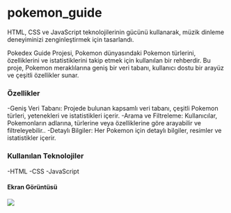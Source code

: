 <h1>pokemon_guide</h1>
HTML, CSS ve JavaScript teknolojilerinin gücünü kullanarak, müzik dinleme deneyiminizi zenginleştirmek için tasarlandı.

Pokedex Guide Projesi, Pokemon dünyasındaki Pokemon türlerini, özelliklerini ve istatistiklerini takip etmek için kullanılan bir rehberdir. Bu proje, Pokemon meraklılarına geniş bir veri tabanı, kullanıcı dostu bir arayüz ve çeşitli özellikler sunar.

<h3>Özellikler</h3>
-Geniş Veri Tabanı: Projede bulunan kapsamlı veri tabanı, çeşitli Pokemon türleri, yetenekleri ve istatistikleri içerir.
-Arama ve Filtreleme: Kullanıcılar, Pokemonların adlarına, türlerine veya özelliklerine göre arayabilir ve filtreleyebilir..
-Detaylı Bilgiler: Her Pokemon için detaylı bilgiler, resimler ve istatistikler içerir.

<h3>Kullanılan Teknolojiler</h3>
 -HTML
 -CSS
 -JavaScript

 <h4>Ekran Görüntüsü</h4>

![](ekran-görüntüsü.gif)

